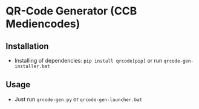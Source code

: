 # QR-Code Generator (CCB Mediencodes)

## Installation
* Installing of dependencies: `pip install qrcode[pip]` or run `qrcode-gen-installer.bat`

## Usage
* Just run `qrcode-gen.py` or `qrcode-gen-launcher.bat`
